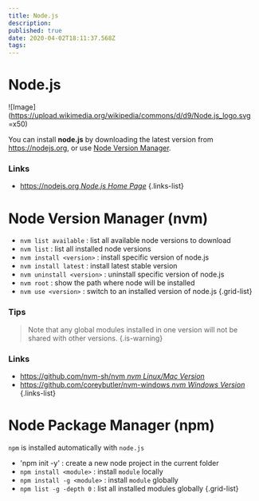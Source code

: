 ```yaml
---
title: Node.js
description: 
published: true
date: 2020-04-02T18:11:37.568Z
tags: 
---
```



# Node.js
![Image](https://upload.wikimedia.org/wikipedia/commons/d/d9/Node.js_logo.svg =x50)

You can install **node.js** by downloading the latest version from https://nodejs.org, or use [Node Version Manager](#node-version-manager).

### Links
- [https://nodejs.org *Node.js Home Page*](https://nodejs.org)
{.links-list}



# Node Version Manager (nvm)

- `nvm list available` : list all available node versions to download
- `nvm list` : list all installed node versions
- `nvm install <version>` : install specific version of node.js
- `nvm install latest` : install latest stable version
- `nvm uninstall <version>` : uninstall specific version of node.js
- `nvm root` : show the path where node will be installed
- `nvm use <version>` : switch to an installed version of node.js
{.grid-list}

### Tips
> Note that any global modules installed in one version will not be shared with other versions.
{.is-warning}

### Links
- [https://github.com/nvm-sh/nvm *nvm Linux/Mac Version*](https://github.com/nvm-sh/nvm)
- [https://github.com/coreybutler/nvm-windows *nvm Windows Version*](https://github.com/coreybutler/nvm-windows)
{.links-list}

# Node Package Manager (npm)

`npm` is installed automatically with `node.js`

- 'npm init -y' : create a new node project in the current folder
- `npm install <module>` : install `module` locally
- `npm install -g <module>` : install `module` globally
- `npm list -g -depth 0` : list all installed modules globally
{.grid-list}



